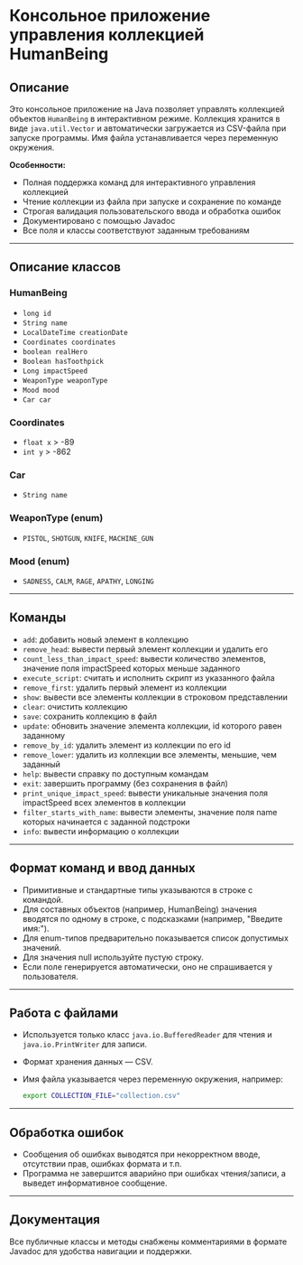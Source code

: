 # Консольное приложение управления коллекцией HumanBeing

## Описание

Это консольное приложение на Java позволяет управлять коллекцией объектов `HumanBeing` в интерактивном режиме. Коллекция хранится в виде `java.util.Vector` и автоматически загружается из CSV-файла при запуске программы. Имя файла устанавливается через переменную окружения.

**Особенности:**
- Полная поддержка команд для интерактивного управления коллекцией
- Чтение коллекции из файла при запуске и сохранение по команде
- Строгая валидация пользовательского ввода и обработка ошибок
- Документировано с помощью Javadoc
- Все поля и классы соответствуют заданным требованиям

---

## Описание классов

### HumanBeing
- `long id` 
- `String name` 
- `LocalDateTime creationDate` 
- `Coordinates coordinates` 
- `boolean realHero`
- `Boolean hasToothpick`
- `Long impactSpeed`
- `WeaponType weaponType` 
- `Mood mood` 
- `Car car`

### Coordinates
- `float x` > -89
- `int y` > -862

### Car
- `String name`

### WeaponType (enum)
- `PISTOL`, `SHOTGUN`, `KNIFE`, `MACHINE_GUN`

### Mood (enum)
- `SADNESS`, `CALM`, `RAGE`, `APATHY`, `LONGING`

---

## Команды

- `add`: добавить новый элемент в коллекцию
- `remove_head`: вывести первый элемент коллекции и удалить его
- `count_less_than_impact_speed`: вывести количество элементов, значение поля impactSpeed которых меньше заданного
- `execute_script`: считать и исполнить скрипт из указанного файла
- `remove_first`: удалить первый элемент из коллекции
- `show`: вывести все элементы коллекции в строковом представлении
- `clear`: очистить коллекцию
- `save`: сохранить коллекцию в файл
- `update`: обновить значение элемента коллекции, id которого равен заданному
- `remove_by_id`: удалить элемент из коллекции по его id
- `remove_lower`: удалить из коллекции все элементы, меньшие, чем заданный
- `help`: вывести справку по доступным командам
- `exit`: завершить программу (без сохранения в файл)
- `print_unique_impact_speed`: вывести уникальные значения поля impactSpeed всех элементов в коллекции
- `filter_starts_with_name`: вывести элементы, значение поля name которых начинается с заданной подстроки
- `info`: вывести информацию о коллекции

---

## Формат команд и ввод данных

- Примитивные и стандартные типы указываются в строке с командой.
- Для составных объектов (например, HumanBeing) значения вводятся по одному в строке, с подсказками (например, "Введите имя:").
- Для enum-типов предварительно показывается список допустимых значений.
- Для значения null используйте пустую строку.
- Если поле генерируется автоматически, оно не спрашивается у пользователя.

---

## Работа с файлами

- Используется только класс `java.io.BufferedReader` для чтения и `java.io.PrintWriter` для записи.
- Формат хранения данных — CSV.
- Имя файла указывается через переменную окружения, например:

  ```sh
  export COLLECTION_FILE="collection.csv"
  ```

---

## Обработка ошибок

- Сообщения об ошибках выводятся при некорректном вводе, отсутствии прав, ошибках формата и т.п.
- Программа не завершится аварийно при ошибках чтения/записи, а выведет информативное сообщение.

---

## Документация

Все публичные классы и методы снабжены комментариями в формате Javadoc для удобства навигации и поддержки.

